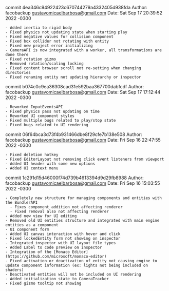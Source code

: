 commit 4ea346c94922423c670744279a4332405d938fda
Author: facobackup <gustavomicaelbarbosa@gmail.com>
Date:   Sat Sep 17 20:39:52 2022 -0300

    - Added inertia to rigid body
    - Fixed physics not updating state when starting play
    - Fixed negative values for collision component
    - Fixed box collider not rotating with entity
    - Fixed new project error initializing
    - CameraAPI is now integrated with a worker, all transformations are done there
    - Fixed rotation gizmo
    - Removed rotation/scaling locking
    - Fixed content browser scroll not re-setting when changing directories
    - Fixed renaming entity not updating hierarchy or inspector

commit b074c0c9ea36308cad31e592baa367700dabfcdf
Author: facobackup <gustavomicaelbarbosa@gmail.com>
Date:   Sat Sep 17 17:12:44 2022 -0300

    - Reworked InputEventsAPI
    - Fixed physics pass not updating on time
    - Reworked UI component styles
    - Fixed multiple bugs related to play/stop state
    - Fixed bugs related to UI rendering

commit 06f64bca3d73f4b931466dbe8f29cfe7b138e508
Author: facobackup <gustavomicaelbarbosa@gmail.com>
Date:   Fri Sep 16 22:47:55 2022 -0300

    - Fixed deletion hotkey
    - Fixed EditorLayout not removing click event listeners from viewport
    - Added UI header with some new options
    - Added UI context menu

commit 1c291d15d46000f74d739b4613394d9d29fb8988
Author: facobackup <gustavomicaelbarbosa@gmail.com>
Date:   Fri Sep 16 15:03:55 2022 -0300

    - Completely new structure for managing components and entities with the BundlerAPI
      - Fixes component addition not affecting renderer
      - Fixed removal also not affecting renderer
    - Added new view for UI editing
    - Removed old UI entities structure and integrated with main engine entities as a component
    - UI component form
    - Added UI canvas interaction with hover and click
    - Fixed lockedEntity form not showing on inspector
    - Integrated inspector with UI layout file types
    - Added Label to code preview on inspector
    - Integration of the [Monaco Editor](https://github.com/microsoft/monaco-editor)
    - Fixed activation or deactivation of entity not causing engine to update component information (ex: lights not being included on shaders)
    - Deactivated entities will not be included on UI rendering
    - Added initialization state to CameraTracker
    - Fixed gizmo tooltip not showing
